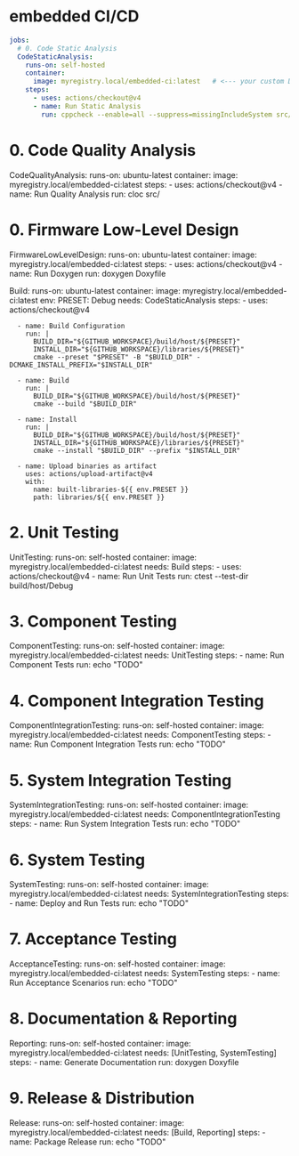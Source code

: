 # embedded CI/CD

```yaml
jobs:
  # 0. Code Static Analysis
  CodeStaticAnalysis:
    runs-on: self-hosted
    container:
      image: myregistry.local/embedded-ci:latest   # <--- your custom Docker image
    steps:
      - uses: actions/checkout@v4
      - name: Run Static Analysis
        run: cppcheck --enable=all --suppress=missingIncludeSystem src/
```



  # 0. Code Quality Analysis
  CodeQualityAnalysis:
    runs-on: ubuntu-latest
    container:
      image: myregistry.local/embedded-ci:latest
    steps:
      - uses: actions/checkout@v4
      - name: Run Quality Analysis
        run: cloc src/

  # 0. Firmware Low-Level Design
  FirmwareLowLevelDesign:
    runs-on: ubuntu-latest
    container:
      image: myregistry.local/embedded-ci:latest
    steps:
      - uses: actions/checkout@v4
      - name: Run Doxygen
        run: doxygen Doxyfile

  Build:
    runs-on: ubuntu-latest
    container:
      image: myregistry.local/embedded-ci:latest
    env:
      PRESET: Debug
    needs: CodeStaticAnalysis
    steps:
      - uses: actions/checkout@v4

      - name: Build Configuration 
        run: |
          BUILD_DIR="${GITHUB_WORKSPACE}/build/host/${PRESET}"
          INSTALL_DIR="${GITHUB_WORKSPACE}/libraries/${PRESET}"
          cmake --preset "$PRESET" -B "$BUILD_DIR" -DCMAKE_INSTALL_PREFIX="$INSTALL_DIR"

      - name: Build
        run: |
          BUILD_DIR="${GITHUB_WORKSPACE}/build/host/${PRESET}"
          cmake --build "$BUILD_DIR"

      - name: Install
        run: |
          BUILD_DIR="${GITHUB_WORKSPACE}/build/host/${PRESET}"
          INSTALL_DIR="${GITHUB_WORKSPACE}/libraries/${PRESET}"
          cmake --install "$BUILD_DIR" --prefix "$INSTALL_DIR"

      - name: Upload binaries as artifact
        uses: actions/upload-artifact@v4
        with:
          name: built-libraries-${{ env.PRESET }}
          path: libraries/${{ env.PRESET }}

  # 2. Unit Testing
  UnitTesting:
    runs-on: self-hosted
    container:
      image: myregistry.local/embedded-ci:latest
    needs: Build
    steps:
      - uses: actions/checkout@v4
      - name: Run Unit Tests
        run: ctest --test-dir build/host/Debug

  # 3. Component Testing
  ComponentTesting:
    runs-on: self-hosted
    container:
      image: myregistry.local/embedded-ci:latest
    needs: UnitTesting
    steps:
      - name: Run Component Tests
        run: echo "TODO"

  # 4. Component Integration Testing
  ComponentIntegrationTesting:
    runs-on: self-hosted
    container:
      image: myregistry.local/embedded-ci:latest
    needs: ComponentTesting
    steps:
      - name: Run Component Integration Tests
        run: echo "TODO"

  # 5. System Integration Testing
  SystemIntegrationTesting:
    runs-on: self-hosted
    container:
      image: myregistry.local/embedded-ci:latest
    needs: ComponentIntegrationTesting
    steps:
      - name: Run System Integration Tests
        run: echo "TODO"

  # 6. System Testing
  SystemTesting:
    runs-on: self-hosted
    container:
      image: myregistry.local/embedded-ci:latest
    needs: SystemIntegrationTesting
    steps:
      - name: Deploy and Run Tests
        run: echo "TODO"

  # 7. Acceptance Testing
  AcceptanceTesting:
    runs-on: self-hosted
    container:
      image: myregistry.local/embedded-ci:latest
    needs: SystemTesting
    steps:
      - name: Run Acceptance Scenarios
        run: echo "TODO"

  # 8. Documentation & Reporting
  Reporting:
    runs-on: self-hosted
    container:
      image: myregistry.local/embedded-ci:latest
    needs: [UnitTesting, SystemTesting]
    steps:
      - name: Generate Documentation
        run: doxygen Doxyfile

  # 9. Release & Distribution
  Release:
    runs-on: self-hosted
    container:
      image: myregistry.local/embedded-ci:latest
    needs: [Build, Reporting]
    steps:
      - name: Package Release
        run: echo "TODO"
